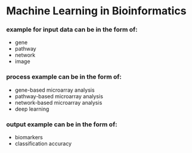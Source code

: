 # Machine Learning in Bioinformatics

### example for input data can be in the form of: 
- gene
- pathway
- network
- image

### process example can be in the form of:
- gene-based microarray analysis
- pathway-based microarray analysis
- network-based microarray analysis
- deep learning

### output example can be in the form of:
- biomarkers
- classification accuracy
